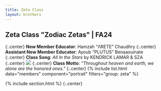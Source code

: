 ```yaml
---
title: Zeta Class
layout: brothers
---
```



## Zeta Class "Zodiac Zetas" | FA24
{:.center}
**New Member Educator**: Hamzah “ΛRETE” Chaudhry
{:.center}
**Assistant New Member Educator**: Ayoub “PLUTUS” Benaaouinate
{:.center}
**Class Song**: _All In the Stars_ by KENDRICK LAMAR & SZA 
{:.center}
![](https://open.spotify.com/track/66kQ7wr4d2LwwSjr7HXcyr?si=cd8973844be043e2)
{:.center}
**Class Motto**: _"Throughout heaven and earth, we alone are the honored ones."_
{:.center}
{% include list.html data="members" component="portrait" filters="group: zeta" %}

{% include section.html %}
{:.center}
